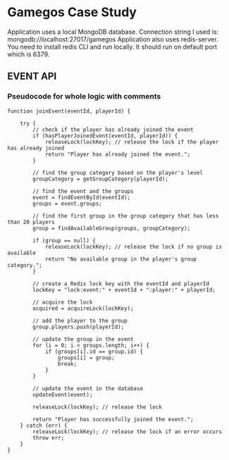 Gamegos Case Study
======================

Application uses a local MongoDB database. Connection string I used is: mongodb://localhost:27017/gamegos
Application also uses redis-server. You need to install redis CLI and run locally. It should run on default port which is 6379.


EVENT API
--------

### Pseudocode for whole logic with comments

```
function joinEvent(eventId, playerId) {

    try {
        // check if the player has already joined the event
        if (hasPlayerJoinedEvent(eventId, playerId)) {
            releaseLock(lockKey); // release the lock if the player has already joined
            return "Player has already joined the event.";
        }

        // find the group category based on the player's level
        groupCategory = getGroupCategory(playerId);

        // find the event and the groups
        event = findEventById(eventId);
        groups = event.groups;

        // find the first group in the group category that has less than 20 players
        group = findAvailableGroup(groups, groupCategory);

        if (group == null) {
            releaseLock(lockKey); // release the lock if no group is available
            return "No available group in the player's group category.";
        }

        // create a Redis lock key with the eventId and playerId
        lockKey = "lock:event:" + eventId + ":player:" + playerId;
        
        // acquire the lock
        acquired = acquireLock(lockKey);

        // add the player to the group
        group.players.push(playerId);

        // update the group in the event
        for (i = 0; i < groups.length; i++) {
            if (groups[i].id == group.id) {
                groups[i] = group;
                break;
            }
        }

        // update the event in the database
        updateEvent(event);

        releaseLock(lockKey); // release the lock

        return "Player has successfully joined the event.";
    } catch (err) {
        releaseLock(lockKey); // release the lock if an error occurs
        throw err;
    }
}

```

